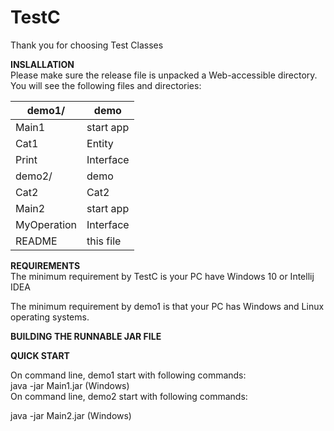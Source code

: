 # TestC
Thank you for choosing Test Classes




**INSLALLATION**<br>
Please make sure the release file is unpacked a Web-accessible directory.
You will see the following files and directories: <br>

demo1/ | demo
--- | ---
Main1 | start app
Cat1 | Entity
Print | Interface
demo2/ | demo
Cat2 | Cat2
Main2 | start app
MyOperation | Interface
README | this file





**REQUIREMENTS**<br>
The minimum requirement by TestC is your PC have Windows 10 or Intellij IDEA


The minimum requirement by demo1 is that your PC has Windows and Linux operating systems.<br>


**BUILDING THE RUNNABLE JAR FILE**


**QUICK START**


On command line, demo1 start with following commands:
<br>
java -jar Main1.jar       (Windows)
<br>
On command line, demo2 start with following commands:

java -jar Main2.jar       (Windows)

